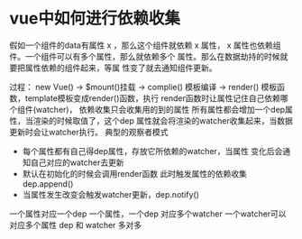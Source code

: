 
# vue中如何进行依赖收集
  
  假如一个组件的data有属性 x ，那么这个组件就依赖 x 属性，
  x 属性也依赖组件。一个组件可以有多个属性，那么就依赖多个
  属性。那么在数据劫持的时候就要把属性依赖的组件起来，等属
  性变了就去通知组件更新。

  过程：
    new Vue() -> $mount()挂载 -> complie() 模板编译 ->
    render() 模板函数，template模板变成render()函数，执行
    render函数时让属性记住自己依赖哪个组件(watcher)，
    依赖收集只会收集用的到的属性
    所有属性都会增加一个dep属性，当渲染的时候取值了，这个dep
    属性就会将渲染的watcher收集起来，当数据更新时会让watcher执行。
    典型的观察者模式

  - 每个属性都有自己得dep属性，存放它所依赖的watcher，当属性
    变化后会通知自己对应的watcher去更新
  - 默认在初始化的时候会调用render函数 此时触发属性的依赖收集 dep.append()
  - 当属性发生改变会触发watcher更新，dep.notify()


  一个属性对应一个dep 
  一个属性，一个dep 对应多个watcher
  一个watcher可以对应多个属性
  dep 和 watcher 多对多